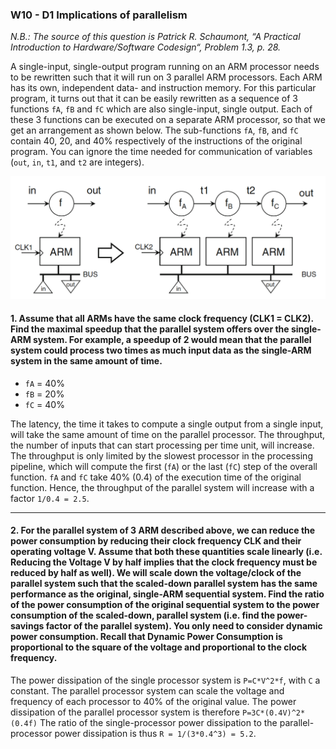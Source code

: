 ### W10 - D1 Implications of parallelism

*N.B.: The source of this question is Patrick R. Schaumont, “A Practical Introduction to Hardware/Software Codesign“, Problem 1.3, p. 28.*

A single-input, single-output program running on an ARM processor needs to be rewritten such that it will run on 3 parallel ARM processors. Each ARM has its own, independent data- and instruction memory. For this particular program, it turns out that it can be easily rewritten as a sequence of 3 functions `fA`, `fB` and `fC` which are also single-input, single output. Each of these 3 functions can be executed on a separate ARM processor, so that we get an arrangement as shown below. The sub-functions `fA`, `fB`, and `fC` contain 40, 20, and 40% respectively of the instructions of the original program. You can ignore the time needed for communication of variables (`out`, `in`, `t1`, and `t2` are integers).

<img src="/other%20resources/images/w10d1.png" alt="drawing" width="550"/>



#### 1. Assume that all ARMs have the same clock frequency (CLK1 = CLK2). Find the maximal speedup that the parallel system offers over the single-ARM system. For example, a speedup of 2 would mean that the parallel system could process two times as much input data as the single-ARM system in the same amount of time.

* `fA` = 40%
* `fB` = 20%
* `fC` = 40%

The latency, the time it takes to compute a single output from a single input, will take the same amount of time on the parallel processor. The throughput, the number of inputs that can start processing per time unit, will increase. The throughput is only limited by the slowest processor in the processing pipeline, which will compute the first (`fA`) or the last (`fC`) step of the overall function. `fA` and `fC` take 40% (0.4) of the execution time of the original function. Hence, the throughput of the parallel system will increase with a factor `1/0.4 = 2.5`.

----

#### 2. For the parallel system of 3 ARM described above, we can reduce the power consumption by reducing their clock frequency CLK and their operating voltage V. Assume that both these quantities scale linearly (i.e. Reducing the Voltage V by half implies that the clock frequency must be reduced by half as well). We will scale down the voltage/clock of the parallel system such that the scaled-down parallel system has the same performance as the original, single-ARM sequential system. Find the ratio of the power consumption of the original sequential system to the power consumption of the scaled-down, parallel system (i.e. find the power-savings factor of the parallel system). You only need to consider dynamic power consumption. Recall that Dynamic Power Consumption is proportional to the square of the voltage and proportional to the clock frequency.

The power dissipation of the single processor system is `P=C*V^2*f`, with `C` a constant. The parallel processor system can scale the voltage and frequency of each processor to 40% of the original value. The power dissipation of the parallel processor system is therefore `P=3C*(0.4V)^2*(0.4f)` The ratio of the single-processor power dissipation to the parallel-processor power dissipation is thus `R = 1/(3*0.4^3) = 5.2`.

